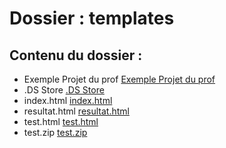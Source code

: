 # Dossier : templates
 
 ## Contenu du dossier : 
- Exemple Projet du prof [Exemple Projet du prof](./Exemple_Projet_du_prof)
- .DS Store [.DS Store](./.DS_Store)
- index.html [index.html](./index.html)
- resultat.html [resultat.html](./resultat.html)
- test.html [test.html](./test.html)
- test.zip [test.zip](./test.zip)
